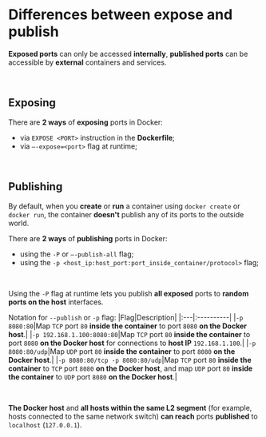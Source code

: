 # Differences between expose and publish
**Exposed ports** can only be accessed **internally**, **published ports** can be accessible by **external** containers and services.  

<br>

## Exposing
There are **2 ways** of **exposing** ports in Docker:
- via `EXPOSE <PORT>` instruction in the **Dockerfile**;
- via `–-expose=<port>` flag at runtime;

<br>

## Publishing
By default, when you **create** or **run** a container using `docker create` or `docker run`, the container **doesn't** publish any of its ports to the outside world.<br>

There are **2 ways** of **publishing** ports in Docker:
- using the `-P` or `–-publish-all` flag;
- using the `-p <host_ip:host_port:port_inside_container/protocol>` flag;

<br>

Using the `-P` flag at runtime lets you publish **all exposed** ports to **random ports on the host** interfaces.<br>

Notation for `--publish` or `-p` flag:
|Flag|Description|
|:---|:----------|
|`-p 8080:80`|Map `TCP` port `80` **inside the container** to port `8080` **on the Docker host**.|
|`-p 192.168.1.100:8080:80`|Map `TCP` port `80` **inside the container** to port `8080` **on the Docker host** for connections to **host IP** `192.168.1.100`.|
|`-p 8080:80/udp`|Map `UDP` port `80` **inside the container** to port `8080` **on the Docker host**.|
|`-p 8080:80/tcp -p 8080:80/udp`|Map `TCP` port `80` **inside the container** to `TCP` port `8080` **on the Docker host**, and map `UDP` port `80` **inside the container** to `UDP` port `8080` **on the Docker host**.|

<br>

**The Docker host** and **all hosts within the same L2 segment** (for example, hosts connected to the same network switch) **can reach** ports **published** to `localhost` (`127.0.0.1`).